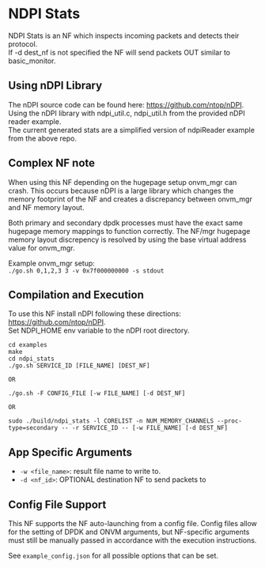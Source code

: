 NDPI Stats
==
NDPI Stats is an  NF which inspects incoming packets and detects their protocol.  
If -d dest_nf is not specified the NF will send packets OUT similar to basic_monitor.

Using nDPI Library
--
The nDPI source code can be found here: https://github.com/ntop/nDPI.  
Using the nDPI library with ndpi_util.c, ndpi_util.h from the provided nDPI reader example.  
The current generated stats are a simplified version of ndpiReader example from the above repo.

Complex NF note
--
When using this NF depending on the hugepage setup onvm_mgr can crash. This occurs because nDPI is a large library which changes the memory footprint of the NF and creates a discrepancy between onvm_mgr and NF memory layout.  

Both primary and secondary dpdk processes must have the exact same hugepage memory mappings to function correctly. The NF/mgr hugepage memory layout discrepency is resolved by using the base virtual address value for onvm_mgr.  

Example onvm_mgr setup:  
```./go.sh 0,1,2,3 3 -v 0x7f000000000 -s stdout```

Compilation and Execution
--

To use this NF install nDPI following these directions: https://github.com/ntop/nDPI.  
Set NDPI_HOME env variable to the nDPI root directory.

```
cd examples
make
cd ndpi_stats
./go.sh SERVICE_ID [FILE_NAME] [DEST_NF]

OR

./go.sh -F CONFIG_FILE [-w FILE_NAME] [-d DEST_NF]

OR

sudo ./build/ndpi_stats -l CORELIST -n NUM_MEMORY_CHANNELS --proc-type=secondary -- -r SERVICE_ID -- [-w FILE_NAME] [-d DEST_NF]
```

App Specific Arguments
--
  - `-w <file_name>`: result file name to write to.
  - `-d <nf_id>`: OPTIONAL destination NF to send packets to

Config File Support
--
This NF supports the NF auto-launching from a config file. Config files
allow for the setting of DPDK and ONVM arguments, but NF-specific
arguments must still be manually passed in accordance with the execution
instructions.

See `example_config.json` for all possible options that can be set.

